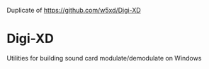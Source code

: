 Duplicate of https://github.com/w5xd/Digi-XD


# Digi-XD
Utilities for building sound card modulate/demodulate on Windows
